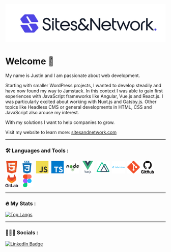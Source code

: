 <div id="header" align="center">
  <img src="https://github.com/flying-turtle001/flying-turtle001/blob/master/assets/logo/sitesandnetwork/logo.png" width="800"/>  
</div>

# Welcome 👋

My name is Justin and I am passionate about web development.

Starting with smaller WordPress projects, I wanted to develop steadily and have now found my way to Jamstack. In this context I was able to gain first experiences with JavaScript frameworks like Angular, Vue.js and React.js. I was particularly excited about working with Nuxt.js and Gatsby.js. Other topics like Headless CMS or general developments in HTML, CSS and JavaScript also arouse my interest.

With my solutions I want to help companies to grow.

Visit my website to learn more: [sitesandnetwork.com](https://sitesandnetwork.com/)

---

### :hammer_and_wrench: Languages and Tools :

<div>
  <img src="https://github.com/devicons/devicon/blob/master/icons/html5/html5-original.svg" title="HTML5" alt="HTML" width="40" height="40"/>&nbsp;
  <img src="https://github.com/devicons/devicon/blob/master/icons/css3/css3-plain-wordmark.svg"  title="CSS3" alt="CSS" width="40" height="40"/>&nbsp;
  <img src="https://github.com/devicons/devicon/blob/master/icons/javascript/javascript-original.svg" title="JavaScript" alt="JavaScript" width="40" height="40"/>&nbsp;
  <img src="https://github.com/devicons/devicon/blob/master/icons/typescript/typescript-original.svg" title="TypeScript" alt="TypeScript" width="40" height="40"/>&nbsp;
  <img src="https://github.com/devicons/devicon/blob/master/icons/nodejs/nodejs-original-wordmark.svg" title="Nodejs" alt="Nodejs" width="40" height="40"/>&nbsp;
  <img src="https://github.com/devicons/devicon/blob/master/icons/vuejs/vuejs-original-wordmark.svg" title="Vue" alt="Vue" width="40" height="40"/>&nbsp;
  <img src="https://github.com/devicons/devicon/blob/master/icons/nuxtjs/nuxtjs-original.svg" title="Nuxt"  alt="Nuxt" width="40" height="40"/>&nbsp;
  <img src="https://github.com/devicons/devicon/blob/master/icons/tailwindcss/tailwindcss-plain-wordmark.svg" title="TailwindCSS"  alt="TailwindCSS" width="40" height="40"/>&nbsp;
  <img src="https://github.com/devicons/devicon/blob/master/icons/git/git-original.svg" title="Git" **alt="Git" width="40" height="40"/>
  <img src="https://github.com/devicons/devicon/blob/master/icons/github/github-original-wordmark.svg" title="GitHub" alt="GitHub" width="40" height="40"/>&nbsp;
  <img src="https://github.com/devicons/devicon/blob/master/icons/gitlab/gitlab-original-wordmark.svg" title="GitLab" alt="GitLab" width="40" height="40"/>&nbsp;
  <img src="https://github.com/devicons/devicon/blob/master/icons/figma/figma-original.svg" title="Figma" alt="Figma" width="40" height="40"/>&nbsp;
</div>

---

### :fire: My Stats :

[![Top Langs](https://github-readme-stats.vercel.app/api/top-langs/?username=flying-turtle001&layout=compact&theme=vision-friendly-dark)](https://github.com/anuraghazra/github-readme-stats)

---

### :people_holding_hands: Socials :

<a href="https://www.linkedin.com/in/justin-esposito-947108200">
    <img src="https://img.shields.io/badge/LinkedIn-blue?style=for-the-badge&logo=linkedin&logoColor=white" alt="LinkedIn Badge"/>
 </a>

